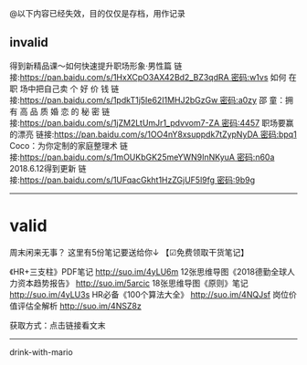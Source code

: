 @以下内容已经失效，目的仅仅是存档，用作记录

## invalid

得到新精品课～如何快速提升职场形象·男性篇
链接:https://pan.baidu.com/s/1HxXCpO3AX42Bd2_BZ3qdRA 密码:w1vs
如何 在职 场中把自己卖 个 好 价 钱
链接:https://pan.baidu.com/s/1pdkT1j5Ie62I1MHJ2bGzGw 密码:a0zy
邵 童：拥  有 高 品 质 婚 恋 的 秘 密
链接:https://pan.baidu.com/s/1jZM2LtUmJr1_pdvvom7-ZA 密码:4457
职场要赢的漂亮
链接:https://pan.baidu.com/s/1OO4nY8xsuppdk7tZypNyDA 密码:bpq1
Coco：为你定制的家庭整理术
链接:https://pan.baidu.com/s/1mOUKbGK25meYWN9InNKyuA 密码:n60a
2018.6.12得到更新
链接:https://pan.baidu.com/s/1UFqacGkht1HzZGjUF5l9fg 密码:9b9g



----
# valid
周末闲来无事？
这里有5份笔记要送给你↓
【☑免费领取干货笔记】

《HR+三支柱》PDF笔记
http://suo.im/4yLU6m
12张思维导图《2018德勤全球人力资本趋势报告》
http://suo.im/5arcic
18张思维导图《原则》笔记
http://suo.im/4yLU3s
HR必备《100个算法大全》
http://suo.im/4NQJsf
岗位价值评估全解析
http://suo.im/4NSZ8z

获取方式：点击链接看文末


----
drink-with-mario
